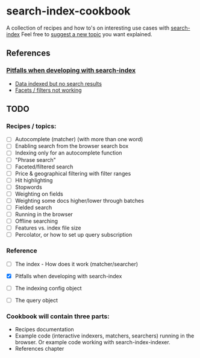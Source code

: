 # search-index-cookbook
A collection of recipes and how to's on interesting use cases with [search-index](https://github.com/fergiemcdowall/search-index)
Feel free to [suggest a new topic](https://github.com/eklem/search-index-cookbook/issues/new) you want explained.

## References

### [Pitfalls when developing with search-index](https://github.com/eklem/search-index-cookbook/blob/master/doc/reference/pitfalls.md#pitfalls-when-developing-with-search-index)

- [Data indexed but no search results](https://github.com/eklem/search-index-cookbook/blob/master/doc/reference/pitfalls.md#data-indexed-but-no-search-results)
- [Facets / filters not working](https://github.com/eklem/search-index-cookbook/blob/master/doc/reference/pitfalls.md#facets--filters-not-working)

## TODO
### Recipes / topics:
- [ ] Autocomplete (matcher) (with more than one word)
- [ ] Enabling search from the browser search box
- [ ] Indexing only for an autocomplete function
- [ ] "Phrase search"
- [ ] Faceted/filtered search
- [ ] Price & geographical filtering with filter ranges
- [ ] Hit highlighting
- [ ] Stopwords
- [ ] Weighting on fields
- [ ] Weighting some docs higher/lower through batches
- [ ] Fielded search
- [ ] Running in the browser
- [ ] Offline searching
- [ ] Features vs. index file size
- [ ] Percolator, or how to set up query subscription 

### Reference
- [ ] The index - How does it work (matcher/searcher)
- [x] Pitfalls when developing with search-index
- [ ] The indexing config object
- [ ] The query object


### Cookbook will contain three parts:
- Recipes documentation
- Example code (interactive indexers, matchers, searchers) running in the browser. Or example code working with search-index-indexer.
- References chapter


